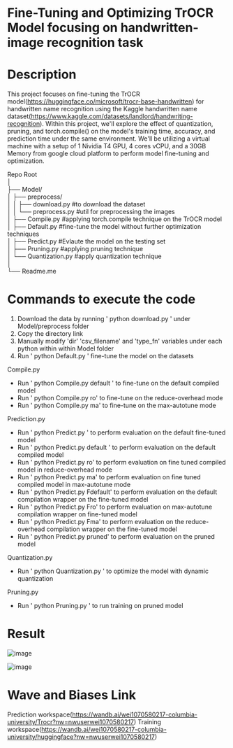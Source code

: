 # Fine-Tuning and Optimizing TrOCR Model focusing on handwritten-image recognition task


# Description
This project focuses on fine-tuning the TrOCR model(https://huggingface.co/microsoft/trocr-base-handwritten) for handwritten name recognition using the Kaggle handwritten name dataset(https://www.kaggle.com/datasets/landlord/handwriting-recognition). Within this project, we'll explore the effect of quantization, pruning, and torch.compile() on the model's training time, accuracy, and prediction time under the same environment. We'll be utilizing a virtual machine with a setup of 1 Nividia T4 GPU, 4 cores vCPU, and a 30GB Memory from google cloud platform to perform model fine-tuning and optimization. 


Repo Root                                                                                                                                                                                                                                                                                                                                    
│                                                                                                                                                                                                                                                                                                                                            
├── Model/                                                                                                                                                                                                                                                                                                                                   
│   ├── preprocess/     
│   │   ├── download.py    #to download the dataset                                                                                                                                                                                                                                                                                          
│   │   └── preprocess.py  #util for preprocessing the images                                                                                                                                                                                                                                                                                
│   ├── Compile.py         #applying torch.compile technique on the TrOCR model                                                                                                                                                                                                                                                              
│   ├── Default.py         #fine-tune the model without further optimization techniques                                                                                                                                                                                                                                                      
│   ├── Predict.py         #Evlaute the model on the testing set                                                                                                                                                                                                                                                                             
│   ├── Pruning.py         #applying pruning technique                                                                                                                                                                                                                                                                                       
│   └── Quantization.py    #apply quantization technique                                                                                                                                                                                                                                                                                     
│                                                                                                                                                                                                                                                                                                                                            
└── Readme.me            


# Commands to execute the code

1. Download the data by running ' python download.py ' under Model/preprocess folder
2. Copy the directory link
3. Manually modify 'dir' 'csv_filename' and 'type_fn' variables under each python within within Model folder
4. Run ' python Default.py ' fine-tune the model on the datasets

Compile.py
  - Run ' python Compile.py default ' to fine-tune on the default compiled model
  - Run ' python Compile.py ro' to fine-tune on the reduce-overhead mode
  - Run ' python Compile.py ma' to fine-tune on the max-autotune mode

Prediction.py
  - Run ' python Predict.py ' to perform evaluation on the default fine-tuned model
  - Run ' python Predict.py default ' to perform evaluation on the default compiled model
  - Run ' python Predict.py ro' to perform evaluation on fine tuned compiled model in reduce-overhead mode
  - Run ' python Predict.py ma' to perform evaluation on fine tuned compiled model in max-autotune mode
  - Run ' python Predict.py Fdefault' to perform evaluation on the default compilation wrapper on the fine-tuned model
  - Run ' python Predict.py Fro' to perform evaluation on max-autotune compilation wrapper on fine-tuned model
  - Run ' python Predict.py Fma' to perform evaluation on the reduce-overhead compilation wrapper on the fine-tuned model
  - Run ' python Predict.py pruned' to perform evaluation on the pruned model

Quantization.py
  - Run ' python Quantization.py ' to optimize the model with dynamic quantization

Pruning.py
  - Run ' python Pruning.py ' to run training on pruned model


# Result
![image](https://github.com/user-attachments/assets/3dbbfc53-7e8b-4494-8fff-e06ec9b90a83)


![image](https://github.com/user-attachments/assets/c6113f92-ca6a-4063-9408-091b18e48d5e)








# Wave and Biases Link
Prediction workspace(https://wandb.ai/wei1070580217-columbia-university/Trocr?nw=nwuserwei1070580217)
Training workspace(https://wandb.ai/wei1070580217-columbia-university/huggingface?nw=nwuserwei1070580217)
